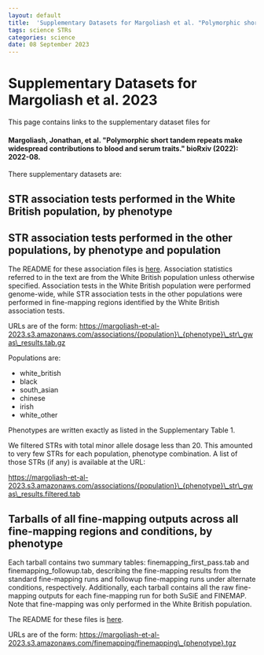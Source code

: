 ```yaml
---
layout: default
title:  'Supplementary Datasets for Margoliash et al. "Polymorphic short tandem repeats make widespread contributions to blood and serum traits"'
tags: science STRs
categories: science
date: 08 September 2023
---
```


# Supplementary Datasets for Margoliash et al. 2023

This page contains links to the supplementary dataset files for 

#### Margoliash, Jonathan, et al. "Polymorphic short tandem repeats make widespread contributions to blood and serum traits." bioRxiv (2022): 2022-08.

There supplementary datasets are:

## STR association tests performed in the White British population, by phenotype
## STR association tests performed in the other populations, by phenotype and population

The README for these association files is [here](/2023/09/08/Margoliash-et-al-GWAS-README.html).
Association statistics referred to in the text are from the White British population unless otherwise specified. Association tests
in the White British population were performed genome-wide, while STR association tests in the other populations were performed in 
fine-mapping regions identified by the White British association tests.

URLs are of the form: https://margoliash-et-al-2023.s3.amazonaws.com/associations/{population}\_{phenotype}\_str\_gwas\_results.tab.gz

Populations are:

* white\_british
* black
* south\_asian
* chinese
* irish
* white\_other

Phenotypes are written exactly as listed in the Supplementary Table 1.

We filtered STRs with total minor allele dosage less than 20. This amounted to very few STRs for each population, phenotype combination.
A list of those STRs (if any) is available at the URL: 

https://margoliash-et-al-2023.s3.amazonaws.com/associations/{population}\_{phenotype}\_str\_gwas\_results.filtered.tab

## Tarballs of all fine-mapping outputs across all fine-mapping regions and conditions, by phenotype

Each tarball contains two summary tables: finemapping\_first\_pass.tab and finemapping\_followup.tab, describing the fine-mapping results
from the standard fine-mapping runs and followup fine-mapping runs under alternate conditions, respectively. Additionally,
each tarball contains all the raw fine-mapping outputs for each fine-mapping run for both SuSiE and FINEMAP. Note that
fine-mapping was only performed in the White British population.

The README for these files is [here](/2023/09/08/Margoliash-et-al-finemapping/README.html).

URLs are of the form: https://margoliash-et-al-2023.s3.amazonaws.com/finemapping/finemapping\_{phenotype}.tgz
